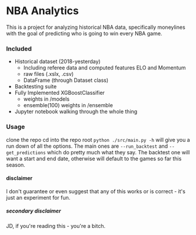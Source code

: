 # NBA Analytics

This is a project for analyzing historical NBA data, specifically moneylines with the goal of predicting who is going to win every NBA game.

### Included
- Historical dataset (2018-yesterday)
    - Including referee data and computed features ELO and Momentum
    - raw files (.xslx, .csv)
    - DataFrame (through Dataset class)
- Backtesting suite
- Fully Implemented XGBoostClassifier
    - weights in /models
    - ensemble(100) weights in /ensemble
- Jupyter notebook walking through the whole thing

### Usage
clone the repo
cd into the repo root
``` python ./src/main.py -h ```
will give you a run down of all the options. The main ones are
``` --run_backtest ```
and
``` --get_predictions ```
which do pretty much what they say. The backtest one will want a start and end date, otherwise will default to the games so far this season.

#### disclaimer
I don't guarantee or even suggest that any of this works or is correct - it's just an experiment for fun. 

##### secondary disclaimer
JD, if you're reading this - you're a bitch. 
